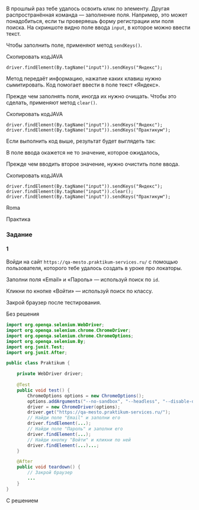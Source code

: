 В прошлый раз тебе удалось освоить клик по элементу. Другая распространённая команда — заполнение поля. Например, это может понадобиться, если ты проверяешь форму регистрации или поля поиска. На скриншоте видно поле ввода `input`, в которое можно ввести текст.

Чтобы заполнить поле, применяют метод `sendKeys()`.

Скопировать кодJAVA

```
driver.findElement(By.tagName("input")).sendKeys("Яндекс"); 
```

Метод передаёт информацию, нажатие каких клавиш нужно сымитировать. Код помогает ввести в поле текст «Яндекс».

Прежде чем заполнять поля, иногда их нужно очищать. Чтобы это сделать, применяют метод `clear()`.

Скопировать кодJAVA

```
driver.findElement(By.tagName("input")).sendKeys("Яндекс");
driver.findElement(By.tagName("input")).sendKeys("Практикум"); 
```

Если выполнить код выше, результат будет выглядеть так:

В поле ввода окажется не то значение, которое ожидалось,

Прежде чем вводить второе значение, нужно очистить поле ввода.

Скопировать кодJAVA

```
driver.findElement(By.tagName("input")).sendKeys("Яндекс");
driver.findElement(By.tagName("input")).clear();
driver.findElement(By.tagName("input")).sendKeys("Практикум"); 
```

Roma

Практика

### Задание
#### 1
Войди на сайт `https://qa-mesto.praktikum-services.ru/` с помощью пользователя, которого тебе удалось создать в уроке про локаторы.

Заполни поля «Email» и «Пароль» — используй поиск по `id`.

Кликни по кнопке «Войти» — используй поиск по классу.

Закрой браузер после тестирования.

Без решения
```java
import org.openqa.selenium.WebDriver;
import org.openqa.selenium.chrome.ChromeDriver;
import org.openqa.selenium.chrome.ChromeOptions;
import org.openqa.selenium.By;
import org.junit.Test;
import org.junit.After;

public class Praktikum {

    private WebDriver driver;
            
    @Test
    public void test() {
        ChromeOptions options = new ChromeOptions();
        options.addArguments("--no-sandbox", "--headless", "--disable-dev-shm-usage");         
        driver = new ChromeDriver(options);
        driver.get("https://qa-mesto.praktikum-services.ru/");
        // Найди поле "Email" и заполни его
        driver.findElement(...);
        // Найди поле "Пароль" и заполни его
        driver.findElement(...);
        // Найди кнопку "Войти" и кликни по ней
        driver.findElement(...)...;
    }

    @After
    public void teardown() {
        // Закрой браузер
        ...
    }
}
```

С решением
```java

```